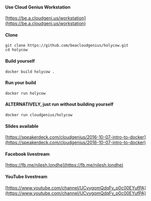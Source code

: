 #### Use Cloud Genius Workstation

[https://be.a.cloudgeni.us/workstation](https://be.a.cloudgeni.us/workstation)

#### Clone

    git clone https://github.com/beacloudgenius/holycow.git
    cd holycow

#### Build yourself

    docker build holycow .

#### Run your build

    docker run holycow

#### ALTERNATIVELY, just run without building yourself

    docker run cloudgenius/holycow
    
#### Slides available

[https://speakerdeck.com/cloudgenius/2016-10-07-intro-to-docker](https://speakerdeck.com/cloudgenius/2016-10-07-intro-to-docker)

#### Facebook livestream

[https://fb.me/nilesh.londhe](https://fb.me/nilesh.londhe)
    
#### YouTube livestream
    
[https://www.youtube.com/channel/UCvygomQdqFv_p0c00EYufPA](https://www.youtube.com/channel/UCvygomQdqFv_p0c00EYufPA)
